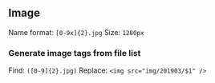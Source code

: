 ## Image
Name format: `[0-9x]{2}.jpg`
Size: `1280px`

### Generate image tags from file list
Find: `([0-9]{2}.jpg)` Replace: `<img src="img/201903/$1" />`

